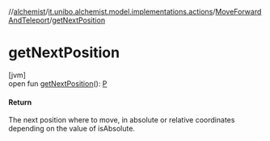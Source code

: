 //[alchemist](../../../index.md)/[it.unibo.alchemist.model.implementations.actions](../index.md)/[MoveForwardAndTeleport](index.md)/[getNextPosition](get-next-position.md)

# getNextPosition

[jvm]\
open fun [getNextPosition](get-next-position.md)(): [P](../../it.unibo.alchemist/-supported-incarnations/get.md)

#### Return

The next position where to move, in absolute or relative coordinates depending on the value of isAbsolute.
